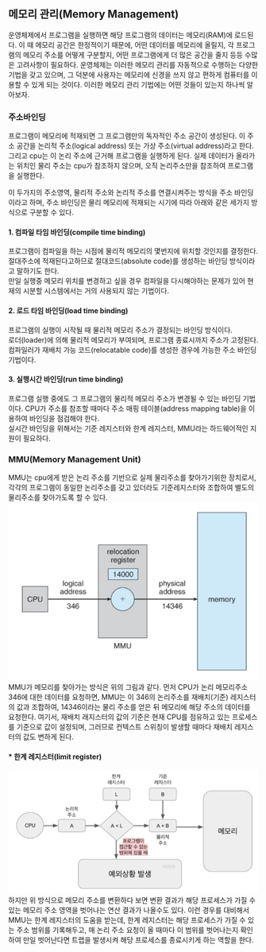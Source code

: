 ## 메모리 관리(Memory Management)

운영체제에서 프로그램을 실행하면 해당 프로그램의 데이터는 메모리(RAM)에 로드된다. 이 때 메모리 공간은 한정적이기 때문에, 어떤 데이터를 메모리에 올릴지, 각 프로그램의 메모리 주소를 어떻게 구분할지, 어떤 프로그램에게 더 많은 공간을 줄지 등등 수많은 고려사항이 필요하다. 운영체제는 이러한 메모리 관리를 자동적으로 수행하는 다양한 기법을 갖고 있으며, 그 덕분에 사용자는 메모리에 신경을 쓰지 않고 편하게 컴퓨터를 이용할 수 있게 되는 것이다. 이러한 메모리 관리 기법에는 어떤 것들이 있는지 하나씩 알아보자.

### 주소바인딩
프로그램이 메모리에 적재되면 그 프로그램만의 독자적인 주소 공간이 생성된다. 이 주소 공간을 논리적 주소(logical address) 또는 가상 주소(virtual address)라고 한다. 그리고 cpu는 이 논리 주소에 근거해 프로그램을 실행하게 된다. 실제 데이터가 올라가는 위치인 물리 주소는 cpu가 참조하지 않으며, 오직 논리주소만을 참조하여 프로그램을 실행한다.  

이 두가지의 주소영역, 물리적 주소와 논리적 주소를 연결시켜주는 방식을 주소 바인딩이라고 하며, 주소 바인딩은 물리 메모리에 적재되는 시기에 따라 아래와 같은 세가지 방식으로 구분할 수 있다.  

#### 1. 컴파일 타임 바인딩(compile time binding)
프로그램이 컴파일을 하는 시점에 물리적 메모리의 몇번지에 위치할 것인지를 결정한다.  
절대주소에 적재된다고하므로 절대코드(absolute code)를 생성하는 바인딩 방식이라고 말하기도 한다.  
만일 실행중 메모리 위치를 변경하고 싶을 경우 컴파일을 다시해야하는 문제가 있어 현재의 시분할 시스템에서는 거의 사용되지 않는 기법이다.

#### 2. 로드 타임 바인딩(load time binding)  
프로그램의 실행이 시작될 때 물리적 메모리 주소가 결정되는 바인딩 방식이다.  
로더(loader)에 의해 물리적 메모리가 부여되며, 프로그램 종료시까지 주소가 고정된다.  
컴파일러가 재배치 가능 코드(relocatable code)를 생성한 경우에 가능한 주소 바인딩 기법이다.
  
#### 3. 실행시간 바인딩(run time binding)
프로그램 실행 중에도 그 프로그램의 물리적 메모리 주소가 변경될 수 있는 바인딩 기법이다.
CPU가 주소를 참조할 때마다 주소 매핑 테이블(address mapping table)을 이용하여 바인딩을 점검해야 한다.  
실시간 바인딩을 위해서는 기준 레지스터와 한계 레지스터, MMU라는 하드웨어적인 지원이 필요하다.


### MMU(Memory Management Unit)
MMU는 cpu에게 받은 논리 주소를 기반으로 실제 물리주소를 찾아가기위한 장치로서, 각각의 프로그램이 동일한 논리주소를 갖고 있더라도 기준레지스터와 조합하여 별도의 물리주소를 찾아가도록 할 수 있다.  
![img.png](img.png)  
MMU가 메모리를 찾아가는 방식은 위의 그림과 같다. 먼저 CPU가 논리 메모리주소 346에 대한 데이터를 요청하면, MMU는 이 346의 논리주소를 재배치(기준) 레지스터의 값과 조합하여, 14346이라는 물리 주소를 얻은 뒤 메모리에 해당 주소의 데이터를 요청한다.
여기서, 재배치 래지스터의 값의 기준은 현재 CPU를 점유하고 있는 프로세스를 기준으로 값이 설정되며, 그러므로 컨텍스트 스위칭이 발생할 때마다 재배치 레지스터의 값도 변하게 된다.  

#### * 한계 레지스터(limit register)  
![img_1.png](img_1.png)
하지만 위 방식으로 메모리 주소를 변환하다 보면 변환 결과가 해당 프로세스가 가질 수 있는 메모리 주소 영역을 벗어나는 연산 결과가 나올수도 있다. 이런 경우를 대비해서 MMU는 한계 레지스터의 도움을 받는데, 한계 레지스터는 해당 프로세스가 가질 수 있는 주소 범위를 기록해두고, 매 논리 주소 요청이 올 때마다 이 범위를 벗어나는지 확인하여 만일 벗어난다면 트랩을 발생시켜 해당 프로세스를 종료시키게 하는 역할을 한다.
  

